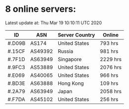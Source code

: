 # 8 online servers:

Latest update at: Thu Mar 19 10:10:11 UTC 2020

| ID | ASN | Server Country | Online |
| -- | --- | -------------- | ------ |
| #.D09B | AS174 | United States | 793 hrs |
| #.15CF | AS49392 | Russia | 981 hrs |
| #.7F1D | AS63949 | Singapore | 2229 hrs |
| #.9FC3 | AS53889 | United States | 2076 hrs |
| #.E069 | AS40065 | United States | 966 hrs |
| #.BD3E | AS63888 | Hong Kong | 109 hrs |
| #.2A79 | AS63949 | Japan | 2058 hrs |
| #.F7DA | AS45102 | United States | 256 hrs |

